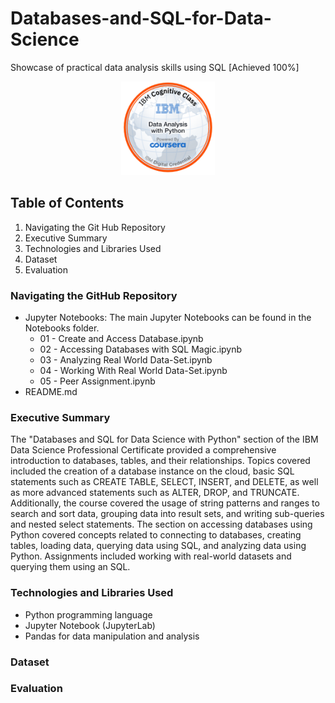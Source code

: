 # Databases-and-SQL-for-Data-Science

Showcase of practical data analysis skills using SQL [Achieved 100%]

<p align="center">
  <img width="150" height="150" src="https://github.com/Amertastic/Data-Analysis-Exercises/blob/main/Images/Data_Analysis_w_Python.png">
</p>

## Table of Contents

1) Navigating the Git Hub Repository
2) Executive Summary
3) Technologies and Libraries Used
4) Dataset
5) Evaluation

### Navigating the GitHub Repository

- Jupyter Notebooks: The main Jupyter Notebooks can be found in the Notebooks folder.
  - 01 - Create and Access Database.ipynb
  - 02 - Accessing Databases with SQL Magic.ipynb
  - 03 - Analyzing Real World Data-Set.ipynb
  - 04 - Working With Real World Data-Set.ipynb
  - 05 - Peer Assignment.ipynb
- README.md

### Executive Summary

The "Databases and SQL for Data Science with Python" section of the IBM Data Science Professional Certificate provided a comprehensive introduction to databases, tables, and their relationships. Topics covered included the creation of a database instance on the cloud, basic SQL statements such as CREATE TABLE, SELECT, INSERT, and DELETE, as well as more advanced statements such as ALTER, DROP, and TRUNCATE. Additionally, the course covered the usage of string patterns and ranges to search and sort data, grouping data into result sets, and writing sub-queries and nested select statements. The section on accessing databases using Python covered concepts related to connecting to databases, creating tables, loading data, querying data using SQL, and analyzing data using Python. Assignments included working with real-world datasets and querying them using an SQL.

### Technologies and Libraries Used

- Python programming language
- Jupyter Notebook (JupyterLab)
- Pandas for data manipulation and analysis


### Dataset


### Evaluation


